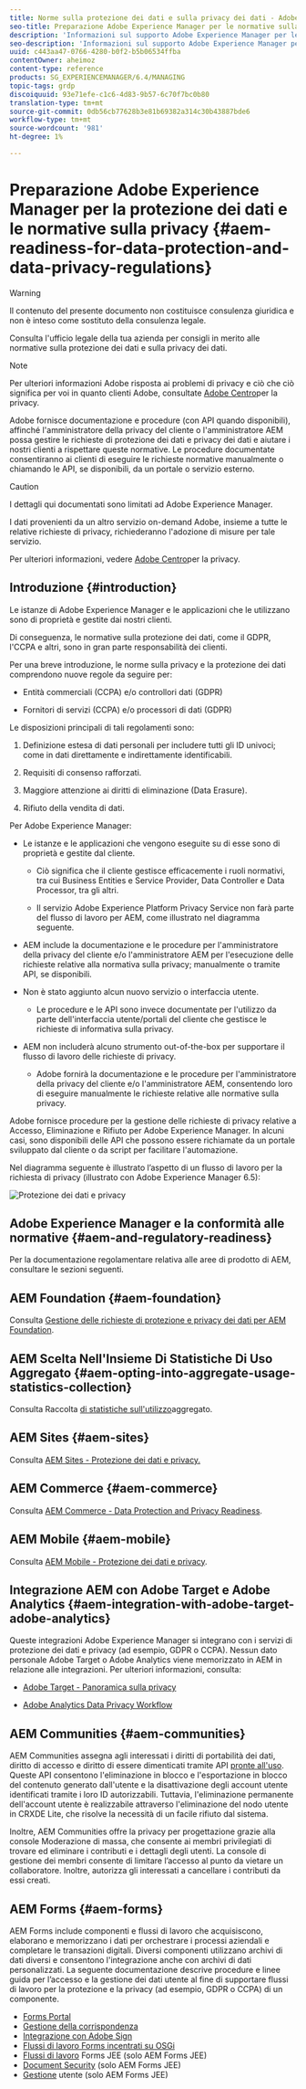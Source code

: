 ```yaml
---
title: Norme sulla protezione dei dati e sulla privacy dei dati - Adobe Experience Manager
seo-title: Preparazione Adobe Experience Manager per le normative sulla protezione dei dati e sulla privacy dei dati; come GDPR, CCPA, ecc.
description: 'Informazioni sul supporto Adobe Experience Manager per le varie normative sulla protezione dei dati e la privacy dei dati; incluso il Regolamento generale sulla protezione dei dati (GDPR) dell''UE, il California sulla privacy Act e le modalità per conformarsi all''implementazione di un nuovo progetto AEM. '
seo-description: 'Informazioni sul supporto Adobe Experience Manager per le varie normative sulla protezione dei dati e la privacy dei dati; incluso il Regolamento generale sulla protezione dei dati (GDPR) dell''UE, il California sulla privacy Act e le modalità per conformarsi all''implementazione di un nuovo progetto AEM. '
uuid: c443aa47-0766-4280-b0f2-b5b06534ffba
contentOwner: aheimoz
content-type: reference
products: SG_EXPERIENCEMANAGER/6.4/MANAGING
topic-tags: grdp
discoiquuid: 93e71efe-c1c6-4d83-9b57-6c70f7bc0b80
translation-type: tm+mt
source-git-commit: 0db56cb77628b3e81b69382a314c30b43887bde6
workflow-type: tm+mt
source-wordcount: '981'
ht-degree: 1%

---
```



# Preparazione Adobe Experience Manager per la protezione dei dati e le normative sulla privacy {#aem-readiness-for-data-protection-and-data-privacy-regulations}

>[!WARNING]
>
>Il contenuto del presente documento non costituisce consulenza giuridica e non è inteso come sostituto della consulenza legale.
>
>Consulta l&#39;ufficio legale della tua azienda per consigli in merito alle normative sulla protezione dei dati e sulla privacy dei dati.

>[!NOTE]
>
>Per ulteriori informazioni  Adobe  risposta ai problemi di privacy e ciò che ciò significa per voi in quanto clienti  Adobe, consultate [Adobe Centro](https://www.adobe.com/privacy.html)per la privacy.

 Adobe fornisce documentazione e procedure (con API quando disponibili), affinché l&#39;amministratore della privacy del cliente o l&#39;amministratore AEM possa gestire le richieste di protezione dei dati e privacy dei dati e aiutare i nostri clienti a rispettare queste normative. Le procedure documentate consentiranno ai clienti di eseguire le richieste normative manualmente o chiamando le API, se disponibili, da un portale o servizio esterno.

>[!CAUTION]
>
>I dettagli qui documentati sono limitati ad Adobe Experience Manager.
>
>I dati provenienti da un altro servizio on-demand  Adobe, insieme a tutte le relative richieste di privacy, richiederanno l&#39;adozione di misure per tale servizio.
>
>Per ulteriori informazioni, vedere [Adobe  Centro](https://www.adobe.com/privacy.html)per la privacy.

## Introduzione {#introduction}

Le istanze di Adobe Experience Manager e le applicazioni che le utilizzano sono di proprietà e gestite dai nostri clienti.

Di conseguenza, le normative sulla protezione dei dati, come il GDPR, l&#39;CCPA e altri, sono in gran parte responsabilità dei clienti.

Per una breve introduzione, le norme sulla privacy e la protezione dei dati comprendono nuove regole da seguire per:

* Entità commerciali (CCPA) e/o controllori dati (GDPR)

* Fornitori di servizi (CCPA) e/o processori di dati (GDPR)

Le disposizioni principali di tali regolamenti sono:

1. Definizione estesa di dati personali per includere tutti gli ID univoci; come in dati direttamente e indirettamente identificabili.

2. Requisiti di consenso rafforzati.

3. Maggiore attenzione ai diritti di eliminazione (Data Erasure).

4. Rifiuto della vendita di dati.

Per Adobe Experience Manager:

* Le istanze e le applicazioni che vengono eseguite su di esse sono di proprietà e gestite dal cliente.

   * Ciò significa che il cliente gestisce efficacemente i ruoli normativi, tra cui Business Entities e Service Provider, Data Controller e Data Processor, tra gli altri.

   * Il servizio Adobe Experience Platform Privacy Service non farà parte del flusso di lavoro per AEM, come illustrato nel diagramma seguente.

* AEM include la documentazione e le procedure per l&#39;amministratore della privacy del cliente e/o l&#39;amministratore AEM per l&#39;esecuzione delle richieste relative alla normativa sulla privacy; manualmente o tramite API, se disponibili.

* Non è stato aggiunto alcun nuovo servizio o interfaccia utente.

   * Le procedure e le API sono invece documentate per l&#39;utilizzo da parte dell&#39;interfaccia utente/portali del cliente che gestisce le richieste di informativa sulla privacy.

* AEM non includerà alcuno strumento out-of-the-box per supportare il flusso di lavoro delle richieste di privacy.

   *  Adobe fornirà la documentazione e le procedure per l&#39;amministratore della privacy del cliente e/o l&#39;amministratore AEM, consentendo loro di eseguire manualmente le richieste relative alle normative sulla privacy.

 Adobe fornisce procedure per la gestione delle richieste di privacy relative a Accesso, Eliminazione e Rifiuto per Adobe Experience Manager. In alcuni casi, sono disponibili delle API che possono essere richiamate da un portale sviluppato dal cliente o da script per facilitare l&#39;automazione.

Nel diagramma seguente è illustrato l’aspetto di un flusso di lavoro per la richiesta di privacy (illustrato con Adobe Experience Manager 6.5):

![Protezione dei dati e privacy](assets/data-protection-and-privacy-01.png)

## Adobe Experience Manager e la conformità alle normative {#aem-and-regulatory-readiness}

Per la documentazione regolamentare relativa alle aree di prodotto di AEM, consultare le sezioni seguenti.

## AEM Foundation {#aem-foundation}

Consulta [Gestione delle richieste di protezione e privacy dei dati per AEM Foundation](/help/sites-administering/handling-gdpr-requests-for-aem-platform.md).

## AEM Scelta Nell&#39;Insieme Di Statistiche Di Uso Aggregato {#aem-opting-into-aggregate-usage-statistics-collection}

Consulta Raccolta [di statistiche sull&#39;utilizzo](/help/sites-deploying/opt-in-aggregated-usage-statistics.md)aggregato.

## AEM Sites {#aem-sites}

Consulta [AEM Sites - Protezione dei dati e privacy.](/help/sites-administering/gdpr-compliance-sites.md)

## AEM Commerce {#aem-commerce}

Consulta [AEM Commerce - Data Protection and Privacy Readiness](/help/sites-administering/gdpr-compliance-commerce.md).

## AEM Mobile {#aem-mobile}

Consulta [AEM Mobile - Protezione dei dati e privacy](/help/mobile/aem-mobile-gdpr-compliance.md).

## Integrazione AEM con  Adobe Target e  Adobe Analytics {#aem-integration-with-adobe-target-adobe-analytics}

Queste integrazioni Adobe Experience Manager si integrano con i servizi di protezione dei dati e privacy (ad esempio, GDPR o CCPA). Nessun dato personale  Adobe Target o  Adobe Analytics viene memorizzato in AEM in relazione alle integrazioni.
Per ulteriori informazioni, consulta:

* [Adobe Target - Panoramica sulla privacy](https://docs.adobe.com/content/help/en/target/using/implement-target/before-implement/privacy/privacy.html)

* [Adobe Analytics Data Privacy Workflow](https://docs.adobe.com/content/help/en/analytics/admin/data-governance/an-gdpr-workflow.html)

## AEM Communities {#aem-communities}

 AEM Communities assegna agli interessati i diritti di portabilità dei dati, diritto di accesso e diritto di essere dimenticati tramite API [pronte all&#39;uso](/help/communities/user-ugc-management-service.md). Queste API consentono l&#39;eliminazione in blocco e l&#39;esportazione in blocco del contenuto generato dall&#39;utente e la disattivazione degli account utente identificati tramite i loro ID autorizzabili. Tuttavia, l&#39;eliminazione permanente dell&#39;account utente è realizzabile attraverso l&#39;eliminazione del nodo utente in CRXDE Lite, che risolve la necessità di un facile rifiuto dal sistema.

Inoltre,  AEM Communities offre la privacy per progettazione grazie alla console Moderazione di massa, che consente ai membri privilegiati di trovare ed eliminare i contributi e i dettagli degli utenti. La console di gestione dei membri consente di limitare l’accesso al punto da vietare un collaboratore. Inoltre, autorizza gli interessati a cancellare i contributi da essi creati.

## AEM Forms {#aem-forms}

 AEM Forms include componenti e flussi di lavoro che acquisiscono, elaborano e memorizzano i dati per orchestrare i processi aziendali e completare le transazioni digitali. Diversi componenti utilizzano archivi di dati diversi e consentono l&#39;integrazione anche con archivi di dati personalizzati. La seguente documentazione descrive procedure e linee guida per l’accesso e la gestione dei dati utente al fine di supportare flussi di lavoro per la protezione e la privacy (ad esempio, GDPR o CCPA) di un componente.

* [Forms Portal](/help/forms/using/forms-portal-handling-user-data.md)
* [Gestione della corrispondenza](/help/forms/using/correspondence-management-handling-user-data.md)
* [Integrazione con  Adobe Sign](/help/forms/using/integration-adobe-sign-handling-user-data.md)
* [Flussi di lavoro Forms incentrati su OSGi](/help/forms/using/forms-workflow-osgi-handling-user-data.md)
* [Flussi di lavoro](/help/forms/using/forms-workflow-jee-handling-user-data.md) Forms JEE (solo  AEM Forms JEE)
* [Document Security](/help/forms/using/document-security-handling-user-data.md) (solo  AEM Forms JEE)
* [Gestione](/help/forms/using/user-management-handling-user-data.md) utente (solo  AEM Forms JEE)
